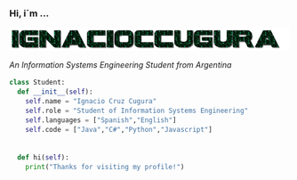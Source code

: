 ### Hi, i´m ...

<img src="https://github.com/ignacioccugura/ignacioccugura/blob/main/nombre.gif"/>

<p><em>An Information Systems Engineering Student from Argentina</em></p>

```python
class Student:
  def __init__(self):
    self.name = "Ignacio Cruz Cugura"
    self.role = "Student of Information Systems Engineering"
    self.languages = ["Spanish","English"]
    self.code = ["Java","C#","Python","Javascript"]
    
    
  def hi(self):
    print("Thanks for visiting my profile!")

```

